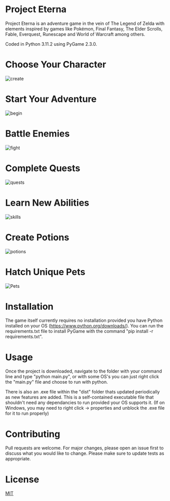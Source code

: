 # Project Eterna

Project Eterna is an adventure game in the vein of The Legend of Zelda
with elements inspired by games like Pokémon, Final Fantasy, The Elder Scrolls, 
Fable, Everquest, Runescape and World of Warcraft among others. 

Coded in Python 3.11.2 using PyGame 2.3.0.

# Choose Your Character
![create](https://github.com/qcoley/Project-Eterna/assets/49097168/601e3ae1-0c95-4462-a4b6-9bffcc9d47fe)

# Start Your Adventure
![begin](https://github.com/qcoley/Project-Eterna/assets/49097168/defa4078-aca8-41a6-927a-2bdaaa569913)

# Battle Enemies 
![fight](https://github.com/qcoley/Project-Eterna/assets/49097168/4bb37eb8-1a5b-4f6a-85c4-de8e8e735482)

# Complete Quests
![quests](https://github.com/qcoley/Project-Eterna/assets/49097168/f22e1f2d-502c-4cb2-a622-b045d186d645)

# Learn New Abilities
![skills](https://github.com/qcoley/Project-Eterna/assets/49097168/75a4b85c-68d4-417e-953e-c46c6d43efcb)

# Create Potions
![potions](https://github.com/qcoley/Project-Eterna/assets/49097168/6430f33f-1c55-4133-adfc-3345120a82ef)

# Hatch Unique Pets
![Pets](https://github.com/qcoley/Project-Eterna/assets/49097168/d0079cfd-5b58-4759-b435-4f51490bc7e9)


# Installation

The game itself currently requires no installation provided you have Python installed on your OS (https://www.python.org/downloads/).
You can run the requirements.txt file to install PyGame with the command "pip install -r requirements.txt".

# Usage

Once the project is downloaded, navigate to the folder with your command line and type "python main.py", 
or with some OS's you can just right click the "main.py" file and choose to run with python.

There is also an .exe file within the "dist" folder thats updated periodically as new features are added. 
This is a self-contained executable file that shouldn't need any dependancies to run provided your OS supports it. 
(If on Windows, you may need to right click -> properties and unblock the .exe file for it to run properly)

# Contributing
Pull requests are welcome. For major changes, please open an issue first to discuss what you would like to change.
Please make sure to update tests as appropriate.

# License
[MIT](https://choosealicense.com/licenses/mit/)
